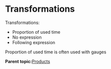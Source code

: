 # Transformations

Transformations:

-   Proportion of used time
-   No expression
-   Following expression

Proportion of used time is often used with gauges

**Parent topic:**[Products](products.md)

